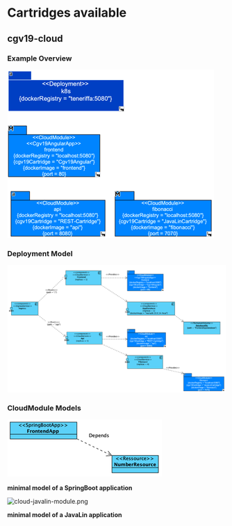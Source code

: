 # Cartridges available

## cgv19-cloud

### Example Overview
![cgv19-cloud.png](images%2Fcgv19-cloud.png)

### Deployment Model
![cloud-deployment-model.png](images%2Fcloud-deployment-model.png)

### CloudModule Models

![cloud-spring-boot-module-model.png](images%2Fcloud-spring-boot-module-model.png)

__minimal model of a SpringBoot application__

![cloud-javalin-module.png](images%2Fcloud-javalin-module.png)

__minimal model of a JavaLin application__
